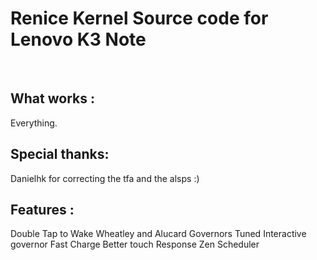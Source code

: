 <h1> Renice Kernel Source code for Lenovo K3 Note </h1>
<br>
<h2> What works :</h2>
	Everything.
<h2>Special thanks: </h2>
	Danielhk for correcting the tfa and the alsps :) 
<h2> Features :</h2>
    Double Tap to Wake
	Wheatley and Alucard Governors
	Tuned Interactive governor
	Fast Charge
	Better touch Response
	Zen Scheduler
